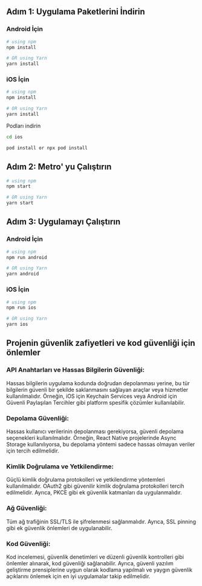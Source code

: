 ## Adım 1: Uygulama Paketlerini İndirin

### Android İçin

```bash
# using npm
npm install

# OR using Yarn
yarn install
```

### iOS İçin

```bash
# using npm
npm install

# OR using Yarn
yarn install
```
Podları indirin

```bash
cd ios

pod install or npx pod install
```


## Adım 2: Metro' yu Çalıştırın

```bash
# using npm
npm start

# OR using Yarn
yarn start
```

## Adım 3: Uygulamayı Çalıştırın

### Android İçin

```bash
# using npm
npm run android

# OR using Yarn
yarn android
```

### iOS İçin

```bash
# using npm
npm run ios

# OR using Yarn
yarn ios
```

## Projenin güvenlik zafiyetleri ve kod güvenliği için önlemler

### API Anahtarları ve Hassas Bilgilerin Güvenliği:

Hassas bilgilerin uygulama kodunda doğrudan depolanması yerine, bu tür bilgilerin güvenli bir şekilde saklanmasını sağlayan araçlar veya hizmetler kullanılmalıdır. Örneğin, iOS için Keychain Services veya Android için Güvenli Paylaşılan Tercihler gibi platform spesifik çözümler kullanılabilir.

### Depolama Güvenliği:

Hassas kullanıcı verilerinin depolanması gerekiyorsa, güvenli depolama seçenekleri kullanılmalıdır. Örneğin, React Native projelerinde Async Storage kullanılıyorsa, bu depolama yöntemi sadece hassas olmayan veriler için tercih edilmelidir.

### Kimlik Doğrulama ve Yetkilendirme:

Güçlü kimlik doğrulama protokolleri ve yetkilendirme yöntemleri kullanılmalıdır. OAuth2 gibi güvenilir kimlik doğrulama protokolleri tercih edilmelidir. Ayrıca, PKCE gibi ek güvenlik katmanları da uygulanmalıdır.

### Ağ Güvenliği:

Tüm ağ trafiğinin SSL/TLS ile şifrelenmesi sağlanmalıdır. Ayrıca, SSL pinning gibi ek güvenlik önlemleri de uygulanabilir.

### Kod Güvenliği:

Kod incelemesi, güvenlik denetimleri ve düzenli güvenlik kontrolleri gibi önlemler alınarak, kod güvenliği sağlanabilir. Ayrıca, güvenli yazılım geliştirme prensiplerine uygun olarak kodlama yapılmalı ve yaygın güvenlik açıklarını önlemek için en iyi uygulamalar takip edilmelidir.
